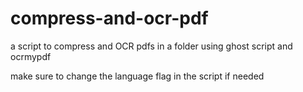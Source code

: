 # compress-and-ocr-pdf
a script to compress and OCR pdfs in a folder using ghost script and ocrmypdf


make sure to change the language flag in the script if needed
